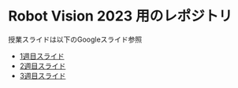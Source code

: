 # Robot Vision 2023 用のレポジトリ  

授業スライドは以下のGoogleスライド参照

- [1週目スライド](https://docs.google.com/presentation/d/1Y1mf8u1hK1CytaBMIGsYJwXy4iI51j-VntDGFAdA-Uk/edit?usp=sharing)
- [2週目スライド](https://docs.google.com/presentation/d/1U1m17uIcqu4qR82MH0CilKQCAR8mdfxrdUiGnr7BdDA/edit?usp=sharing)
- [3週目スライド](https://docs.google.com/presentation/d/1dlsGDZo6LnEL4WmLcqHV7neElv9EAHsdiwAd4sPq6Qo/edit?usp=sharing)
